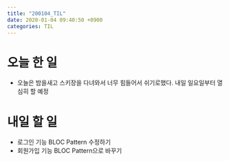 ```yaml
---
title: "200104_TIL"
date: 2020-01-04 09:40:50 +0900
categories: TIL
---
```

# 오늘 한 일
* 오늘은 밤을새고 스키장을 다녀와서 너무 힘들어서 쉬기로했다. 내일 일요일부터 열심히 할 예정

# 내일 할 일
* 로그인 기능 BLOC Pattern 수정하기
* 회원가입 기능 BLOC Pattern으로 바꾸기